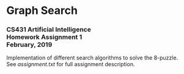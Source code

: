 # Graph Search 
### CS431 Artificial Intelligence <br>Homework Assignment 1 <br>February, 2019

Implementation of different search algorithms to solve the 8-puzzle. <br>See *assignment.txt* for full assignment description. 
